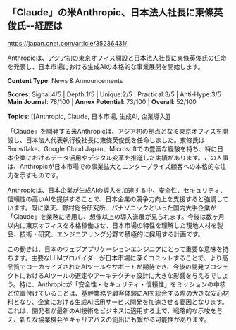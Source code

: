 ## 「Claude」の米Anthropic、日本法人社長に東條英俊氏--経歴は

https://japan.cnet.com/article/35236431/

Anthropicは、アジア初の東京オフィス開設と日本法人社長に東條英俊氏の任命を発表し、日本市場における生成AIの本格的な事業展開を開始します。

**Content Type**: News & Announcements

**Scores**: Signal:4/5 | Depth:1/5 | Unique:2/5 | Practical:3/5 | Anti-Hype:3/5
**Main Journal**: 78/100 | **Annex Potential**: 73/100 | **Overall**: 52/100

**Topics**: [[Anthropic, Claude, 日本市場, 生成AI, 企業導入]]

「Claude」を開発する米Anthropicは、アジア初の拠点となる東京オフィスを開設し、日本法人代表執行役社長に東條英俊氏を任命しました。東條氏はSnowflake、Google Cloud Japan、Microsoftでの豊富な経験を持ち、特に日本企業におけるデータ活用やデジタル変革を推進した実績があります。この人事は、Anthropicが日本市場での事業拡大とエンタープライズ顧客への本格的な注力を示すものです。

Anthropicは、日本企業が生成AIの導入を加速する中、安全性、セキュリティ、信頼性の高いAIを提供することで、日本企業の競争力向上を支援すると強調しています。既に楽天、野村総合研究所、パナソニックといった国内大手企業が「Claude」を業務に活用し、想像以上の導入進展が見られます。今後は数ヶ月以内に東京オフィスを本格稼働させ、日本市場の特性を理解した現地人材を製品、技術・研究、エンジニアリング分野で積極的に採用する計画です。

この動きは、日本のウェブアプリケーションエンジニアにとって重要な意味を持ちます。主要なLLMプロバイダーが日本市場に深くコミットすることで、より高品質でローカライズされたAIツールやサポートが期待でき、今後の開発プロジェクトにおけるAIツールの選定やアーキテクチャ設計に大きな影響を与えるでしょう。特に、Anthropicが「安全性・セキュリティ・信頼性」をミッションの中核と位置付けていることは、基幹業務や顧客体験にAIを統合する際の大きな安心材料となり、企業における生成AI活用サービス開発を加速させる要因となります。これは、開発者が最新のAI技術をビジネスに適用する上で、戦略的な示唆を与え、新たな協業機会やキャリアパスの創出にも繋がる可能性があります。